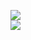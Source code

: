[![](https://img.shields.io/badge/Made%20With-Github%20Spray-lightgrey.svg?style=for-the-badge&logo=github)](https://github.com/Annihil/github-spray#1303)  
[![](https://i.imgur.com/2DrTn0Z.gif)](https://github.com/Annihil/github-spray)